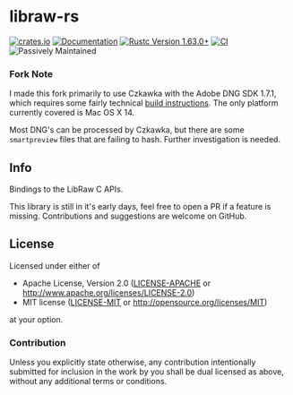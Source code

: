 # libraw-rs

[![crates.io](https://img.shields.io/crates/v/libraw-rs.svg)](https://crates.io/crates/libraw-rs)
[![Documentation](https://docs.rs/libraw-rs/badge.svg)](https://docs.rs/libraw-rs)
[![Rustc Version 1.63.0+](https://img.shields.io/badge/rustc-1.63.0+-lightgray.svg)](https://blog.rust-lang.org/2022/08/11/Rust-1.63.0.html)
[![CI](https://github.com/paolobarbolini/libraw-rs/workflows/CI/badge.svg)](https://github.com/paolobarbolini/libraw-rs/actions?query=workflow%3ACI)
![Passively Maintained](https://img.shields.io/badge/Maintenance%20Level-Passively%20Maintained-yellowgreen.svg)

### Fork Note

I made this fork primarily to use Czkawka with the Adobe DNG SDK 1.7.1, which requires some 
fairly technical [build instructions](docs/INSTALL_WITH_CZKAWKA.md). The
only platform currently covered is Mac OS X 14.

Most DNG's can be processed by Czkawka, but there are some `smartpreview` files that are failing to hash. Further investigation is needed.

## Info

Bindings to the LibRaw C APIs.

This library is still in it's early days, feel free to open a PR if a feature is missing.
Contributions and suggestions are welcome on GitHub.

## License

Licensed under either of
 * Apache License, Version 2.0 ([LICENSE-APACHE](LICENSE-APACHE) or http://www.apache.org/licenses/LICENSE-2.0)
 * MIT license ([LICENSE-MIT](LICENSE-MIT) or http://opensource.org/licenses/MIT)

at your option.

### Contribution

Unless you explicitly state otherwise, any contribution intentionally submitted
for inclusion in the work by you shall be dual licensed as above, without any
additional terms or conditions.
